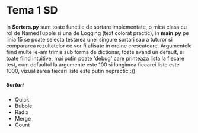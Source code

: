 # Tema 1 SD

In **Sorters.py** sunt toate functile de sortare implementate, o mica clasa cu rol de NamedTupple si una de Logging (text colorat practic), in **main.py** pe linia 15 se poate selecta testarea unei singure sortari sau a tuturor si compararea rezultatelor ce vor fi afisate in ordine crescatoare. Argumentele fiind multe le-am trimis sub forma de dictionar, toate avand un default, si toate fiind intuitive, mai putin poate 'debug' care printeaza lista la fiecare test, cum defaultul la argumente este 100 si lungimea fiecarei liste este 1000, vizualizarea fiecari liste este putin nepractic :))

##### Sortari
- Quick
- Bubble
- Radix
- Merge
- Count


```